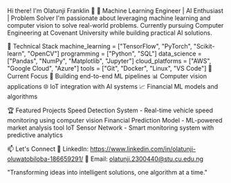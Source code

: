 Hi there! I'm Olatunji Franklin 👋
🚀 Machine Learning Engineer | AI Enthusiast | Problem Solver
I'm passionate about leveraging machine learning and computer vision to solve real-world problems. Currently pursuing Computer Engineering at Covenant University while building practical AI solutions.

🔧 Technical Stack
machine_learning = ["TensorFlow", "PyTorch", "Scikit-learn", "OpenCV"]
programming = ["Python", "SQL"]
data_science = ["Pandas", "NumPy", "Matplotlib", "Jupyter"]
cloud_platforms = ["AWS", "Google Cloud", "Azure"]
tools = ["Git", "Docker", "Linux", "VS Code"]
🎯 Current Focus
🤖 Building end-to-end ML pipelines
📊 Computer vision applications
🌐 IoT integration with AI systems
📈 Financial ML models and algorithms

🏆 Featured Projects
Speed Detection System - Real-time vehicle speed monitoring using computer vision
Financial Prediction Model - ML-powered market analysis tool
IoT Sensor Network - Smart monitoring system with predictive analytics

📫 Let's Connect
💼 LinkedIn: https://www.linkedin.com/in/olatunji-oluwatobiloba-186659291/
📧 Email: olatunji.2300440@stu.cu.edu.ng



"Transforming ideas into intelligent solutions, one algorithm at a time."

